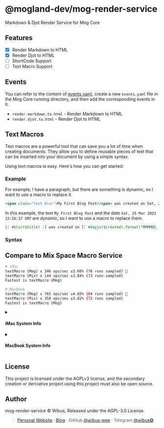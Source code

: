 # @mogland-dev/mog-render-service

Markdown & Djot Render Service for Mog Core

## Features

- [x] Render Markdown to HTML
- [x] Render Djot to HTML
- [ ] ShortCode Support
- [ ] Text Macro Support

## Events

You can refer to the content of [events.yaml](./events.yaml), create a new `events.yaml` file in the Mog Core running directory, and then add the corresponding events in it.

- `render.markdown.to.html` - Render Markdown to HTML
- `render.djot.to.html` - Render Djot to HTML

## Text Macros

Text macros are a powerful tool that can save you a lot of time when creating documents. They allow you to define reusable pieces of text that can be inserted into your document by using a simple syntax.

Using text macros is easy. Here's how you can get started:

### Example

For example, I have a paragraph, but there are something is dynamic, so I want to use a macro to replace it.

```markdown
<span class="text blur">My First Blog Post</span> was created on Sat, 25 Mar 2023 15:26:37 GMT. 
```

In this example, the text `My First Blog Post` and the date `Sat, 25 Mar 2023 15:26:37 GMT` are dynamic, so I want to use a macro to replace them.

```markdown
[[ #blur($title) ]] was created on [[ #dayjs($created).format("MMMMDD, YYYY") ]]. 
```

### Syntax

## Compare to Mix Space Macro Service

```bash
# iMac
textMacro (Mog) x 346 ops/sec ±3.08% (76 runs sampled) 🌟
textMacro (Mix) x 144 ops/sec ±3.84% (73 runs sampled)
Fastest is textMacro (Mog)

# MacBook
textMacro (Mog) x 765 ops/sec ±4.65% (64 runs sampled) 🌟
textMacro (Mix) x 350 ops/sec ±3.82% (72 runs sampled)
Fastest is textMacro (Mog)
```


<details>
<summary>

#### iMac System Info

</summary>

```
  System:
    OS: macOS 13.0
    CPU: (4) x64 Intel(R) Core(TM) i5-7600K CPU @ 3.80GHz
    Memory: 1.13 GB / 24.00 GB
    Shell: 5.8.1 - /bin/zsh
  Binaries:
    Node: 18.12.1 - /usr/local/opt/node@18/bin/node
    Yarn: 1.22.19 - /usr/local/bin/yarn
    npm: 8.19.3 - /usr/local/bin/npm
```
  
</details>

<details>
<summary>

#### MacBook System Info

</summary>

```
  System:
    OS: macOS 13.2.1
    CPU: (8) arm64 Apple M1
    Memory: 723.80 MB / 16.00 GB
    Shell: 5.8.1 - /bin/zsh
  Binaries:
    Node: 19.3.0 - /opt/homebrew/bin/node
    Yarn: 1.22.19 - /opt/homebrew/bin/yarn
    npm: 9.2.0 - /opt/homebrew/bin/npm
```

</details>

## License

This project is licensed under the AGPLv3 license, and the secondary creation or derivative project using this project must also be open source.

## Author

mog-render-service © Wibus, Released under the AGPL-3.0 License. 

> [Personal Website](http://iucky.cn/) · [Blog](https://blog.iucky.cn/) · GitHub [@wibus-wee](https://github.com/wibus-wee/) · Telegram [@wibus✪](https://t.me/wibus_wee)